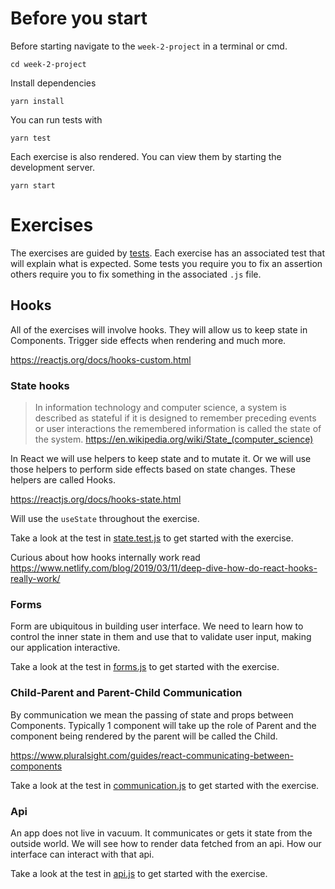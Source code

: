 # Before you start

Before starting navigate to the `week-2-project` in a terminal or cmd.
```
cd week-2-project
```
Install dependencies
```
yarn install
```
You can run tests with 
```
yarn test
```

Each exercise is also rendered.
You can view them by starting the development server.
```
yarn start
```

# Exercises

The exercises are guided by [tests](./src/__tests__).
Each exercise has an associated test that will explain what is expected.
Some tests you require you to fix an assertion others require you to fix something in the associated `.js` file. 

## Hooks

All of the exercises will involve hooks.
They will allow us to keep state in Components. Trigger side effects when rendering and much more.

https://reactjs.org/docs/hooks-custom.html

### State hooks

> In information technology and computer science, a system is described as stateful if it is designed to remember preceding events or user interactions the remembered information is called the state of the system.
https://en.wikipedia.org/wiki/State_(computer_science)

In React we will use helpers to keep state and to mutate it.
Or we will use those helpers to perform side effects based on state changes.
These helpers are called Hooks.

https://reactjs.org/docs/hooks-state.html

Will use the `useState` throughout the exercise.

Take a look at the test in [state.test.js](./src/__tests__/state.test.js) to get started with the exercise.

Curious about how hooks internally work read
https://www.netlify.com/blog/2019/03/11/deep-dive-how-do-react-hooks-really-work/

### Forms

Form are ubiquitous in building user interface.
We need to learn how to control the inner state in them and use that to validate user input, making our application interactive.

Take a look at the test in [forms.js](./src/__tests__/forms.test.js) to get started with the exercise.

### Child-Parent and Parent-Child Communication

By communication we mean the passing of state and props between Components.
Typically 1 component will take up the role of Parent and the component being rendered by the parent will be called the Child. 

https://www.pluralsight.com/guides/react-communicating-between-components

Take a look at the test in [communication.js](./src/__tests__/communication.test.js) to get started with the exercise.

### Api

An app does not live in vacuum. It communicates or gets it state from the outside world.
We will see how to render data fetched from an api.
How our interface can interact with that api.

Take a look at the test in [api.js](./src/__tests__/api.test.js) to get started with the exercise.
